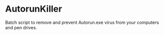 AutorunKiller
=============

Batch script to remove and prevent Autorun.exe virus from your computers and pen drives.